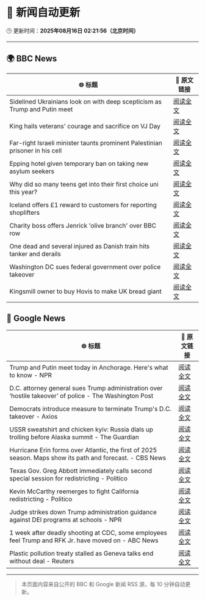 # 🧠 新闻自动更新

🕒 更新时间：**2025年08月16日 02:21:56（北京时间）**

---

## 🌍 BBC News

| 🌐 标题 | 🔗 原文链接 |
|--------|-------------|
| Sidelined Ukrainians look on with deep scepticism as Trump and Putin meet | [阅读全文](https://www.bbc.com/news/articles/cm21l237pkpo?at_medium=RSS&at_campaign=rss) |
| King hails veterans' courage and sacrifice on VJ Day | [阅读全文](https://www.bbc.com/news/articles/c5y0lnzpqjgo?at_medium=RSS&at_campaign=rss) |
| Far-right Israeli minister taunts prominent Palestinian prisoner in his cell | [阅读全文](https://www.bbc.com/news/articles/cqxg3xg8xyyo?at_medium=RSS&at_campaign=rss) |
| Epping hotel given temporary ban on taking new asylum seekers | [阅读全文](https://www.bbc.com/news/articles/cp8z537ngvno?at_medium=RSS&at_campaign=rss) |
| Why did so many teens get into their first choice uni this year? | [阅读全文](https://www.bbc.com/news/articles/c62n9ygdqeno?at_medium=RSS&at_campaign=rss) |
| Iceland offers £1 reward to customers for reporting shoplifters | [阅读全文](https://www.bbc.com/news/articles/c707rzen2zvo?at_medium=RSS&at_campaign=rss) |
| Charity boss offers Jenrick 'olive branch' over BBC row | [阅读全文](https://www.bbc.com/news/articles/cwyex93wnd3o?at_medium=RSS&at_campaign=rss) |
| One dead and several injured as Danish train hits tanker and derails | [阅读全文](https://www.bbc.com/news/articles/cx235yjk3mmo?at_medium=RSS&at_campaign=rss) |
| Washington DC sues federal government over police takeover | [阅读全文](https://www.bbc.com/news/articles/c2018769n1yo?at_medium=RSS&at_campaign=rss) |
| Kingsmill owner to buy Hovis to make UK bread giant | [阅读全文](https://www.bbc.com/news/articles/c4gm3g2ljz1o?at_medium=RSS&at_campaign=rss) |

## 📰 Google News

| 🌐 标题 | 🔗 原文链接 |
|--------|-------------|
| Trump and Putin meet today in Anchorage. Here's what to know - NPR | [阅读全文](https://news.google.com/rss/articles/CBMihAFBVV95cUxNQlFqOVJIb3gtYXVtZUIxNGdkZ0lMMUpwUEN5b3FNN0J3MHhoT0lpaEVsS3BrNlljNjZGeEY5LVN2TW5vLVJJMllUZ0JSVEkwMFloaGtpWmZNa2JYRkJjeUgyMkQ1dzJEN0hCRzdxZ0RXdlluQlNrQlREZHRNMTZtSUNRT1I?oc=5) |
| D.C. attorney general sues Trump administration over ‘hostile takeover’ of police - The Washington Post | [阅读全文](https://news.google.com/rss/articles/CBMihAFBVV95cUxOb3oySWphQkRsZ1RUWGwzMi1OeFVVaFpackZWcjlMS0N2VkwxN3pPMnRCXzhzUjg3T19rV1pNanlkZjdaVlBkMWt4ZHlIeVc3U1FpNVVxMVAxcDVCVW9BUmpLeUpDb25sTXVsc1Q2NHJJOEtmdXltbFZDWEx6azdfSmQwYXA?oc=5) |
| Democrats introduce measure to terminate Trump's D.C. takeover - Axios | [阅读全文](https://news.google.com/rss/articles/CBMiiAFBVV95cUxPeG9IaE92MlZ1d29Jakt6UWVUVWVIeXM0Y1BHNmFyaFpfYzBZd1laWkg4LVFGejRvaG9uVjhZemR5ZDV0UXh4ZE5NMnoyVXd4S1R2YlFWMUJpNEJLOU43VzFyYUw1THB3cjdJcXc4dXFKQlNqZU9ta2kxZG5jSDBVbmVPaXBsZ3pO?oc=5) |
| USSR sweatshirt and chicken kyiv: Russia dials up trolling before Alaska summit - The Guardian | [阅读全文](https://news.google.com/rss/articles/CBMiwgFBVV95cUxPY3EwTHdGNjFLOU42ZWNudzUtSWJzSFd3VlhFZTBfVGFycFdRcUhXVl9FNDZtUlp5b25pZlN5MGdGWXpYRTFuVFViOFVxVzQzRm9ZdTRldGtBODZodkJjZUIzUk5ZaU4xLTFOeE44YXhEeGRfNEZFN2dubzIxc3hVZ3FKTXNfRGJ3TUNiS1p6eUZvNGY5YmFOZEdOVnVYakFlMmpZWmFVdDNlWWJiaUV2aF93SW9Ua053Ui1EQmZQNkJRdw?oc=5) |
| Hurricane Erin forms over Atlantic, the first of 2025 season. Maps show its path and forecast. - CBS News | [阅读全文](https://news.google.com/rss/articles/CBMiZkFVX3lxTE5yN3RTRHRvZlNFVGNvOTBOcjBqU2c2THdBbkpwdzFuUDJiMmZwT3M2U2ZuMzN6LU13cHJhMDFPYjJCMnItZ1RjdFZLUFhha2xBcjF2WEhSRzlJU0UwY3ZRTktMZ2xyd9IBa0FVX3lxTFBVb2xDOVZURkZKQkE4d2llblF6QXFSaGFBaDQtb1VfWDBrSURoRzFyS0hMMzVoT2pTdDZwVXQ3b05Tc0xnNWpSUDZCdG1yMDRuNE5jTWhGMW1ieGpqbmVkRWdOVm40cGxRLXp3?oc=5) |
| Texas Gov. Greg Abbott immediately calls second special session for redistricting - Politico | [阅读全文](https://news.google.com/rss/articles/CBMioAFBVV95cUxObE5KZXFWV1pxVkhya0l1UEt5akN1aTZpNWlqTkpRaHVzV25sWWJJQTFtZ0ZMX0VPYW05NTFqQlJpcktTd2FVX1JKWG56MmtjeDBJTE1vUHVsdFB5TDNyN01UWVIwNEFjejIzYjdYU01Rby1mTWM5UmlCTUFGV3Nkdm5DOU9MR0RYZmhTalRWN05kaWhRQkEwbUQ3emxXWW1C?oc=5) |
| Kevin McCarthy reemerges to fight California redistricting - Politico | [阅读全文](https://news.google.com/rss/articles/CBMirAFBVV95cUxOMnJiZUlNUGxRSkFtTVNzbktZUW9mVEVzSFo5Mlp2aTRkNUFFdW5CNFQ2Z0tGT2s1VllHZndzb1h3dHFvdk9VYnJCekNPSXpwV0tUbTdEVUJmZ2owNFB4US1MMUlhYTVmLWpRTS11OTBhOU5xalJUUjNYclhFZXdsTWVlT2lMa05iWk1CZ2xocmFKRjAzZ0FoM3F2bkZmQnNLWnBXRXc3M29VTHhy?oc=5) |
| Judge strikes down Trump administration guidance against DEI programs at schools - NPR | [阅读全文](https://news.google.com/rss/articles/CBMihAFBVV95cUxQejJRWC02S1ZRV3FscjFKT2sta1N0Z2JjcG5OWEdNR0lYSUwzUEZJMGV5UjMxcHJGZXJFWW9femhJeGhyZ0FsWkFqNUV2OXNHTnl0UFNHMm84S1Y3dEhqNEc2T2gxYTlSbnllZUN6aFZSbzF1YkhFU0NsRmp4QlNmU3hKYko?oc=5) |
| 1 week after deadly shooting at CDC, some employees feel Trump and RFK Jr. have moved on - ABC News | [阅读全文](https://news.google.com/rss/articles/CBMilwFBVV95cUxQWU5zQ0liVDVpN19Kc3QtenRiY0VNY1piWkhvSGRuSndKVW9YTnlmVFZRYmowdFVKeEkxc25kazY2V0ZXeTNYQUhDcUxLcmV6ZGQ1bU1NS3lOZWQ0aFoxaEk5VDBfaGpvNV90WWdTVXNPSnR2dDJ5VUxxcnlWN3NiMlpyQ04taDFYNEhZMEUyM1Exbk9wRmJF0gGcAUFVX3lxTE1GeWpNNDZtdTRCMnU0c2J6ZjZGcmIwU3l5UWtKSTh3WjI0WUlQWlRBZ2h2bF9iYXlKaXhmUW5tdUZ6U2J5VnU5ODlod0VXZVU0NTJlQU5RTC1Yc2VxSXc0c0g2Nl8yelk1clh5Qkl0cXJHNl9EZzVHUmc3X1BnN0E2TWthLU0teUQ5ZzBGYzNMSkI3emZKMDZuUHYxVw?oc=5) |
| Plastic pollution treaty stalled as Geneva talks end without deal - Reuters | [阅读全文](https://news.google.com/rss/articles/CBMixwFBVV95cUxPcXJSMFJlWjdzSlROcDF4WXp3VnBmY1Y2bjdONTlIWFl2NVlQUk9xYTRuWFR0TklxektEc1lZcU9mWTh4YTAyUGgtUVBpTzZXVXBHSDFyVXUwcDV2LTRhazVCR29Va3hmei1TZGRMNnBYT28xb21XM0tUYXhoeHFxOXBNUEJzQ0pleDd5ZlpWNnkzM0tQazYtVzBIdjdtRkxaTE1HMFliVVhQdTVLVUNiSXlPS3ZCM1FOeXNPcGlfYmpValNxSVdN?oc=5) |

---
> 本页面内容来自公开的 BBC 和 Google 新闻 RSS 源，每 10 分钟自动更新。